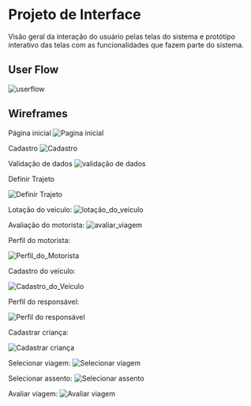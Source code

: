 
# Projeto de Interface

Visão geral da interação do usuário pelas telas do sistema e protótipo interativo das telas com as funcionalidades que fazem parte do sistema.

## User Flow

![userflow](https://user-images.githubusercontent.com/68402909/232924309-4c5fa3c8-5ecf-40ff-a5fa-c0fcf8c2f8a5.png)

## Wireframes

Página inicial
![Pagina inicial](https://github.com/ICEI-PUC-Minas-PCO-SI/pco-si-2023-1-p1-proj-web-t2-g2-transpeste/assets/68402909/4ea7de46-eadf-4cf2-8c91-8ba0249868ab)

Cadastro
![Cadastro](https://github.com/ICEI-PUC-Minas-PCO-SI/pco-si-2023-1-p1-proj-web-t2-g2-transpeste/assets/68402909/702aa42f-19ee-4c67-aadf-2597b0303c7f)

Validação de dados
![validação de dados](https://user-images.githubusercontent.com/68402909/232925050-a9c065a2-c59a-489f-937a-7ac6999253cf.png)

Definir Trajeto

![Definir Trajeto](https://user-images.githubusercontent.com/124322407/233986689-8f42df7f-6653-4c34-9377-610c4017ce00.png)

Lotação do veiculo:
![lotação_do_veiculo](https://user-images.githubusercontent.com/127258119/234387113-26cbebda-95d1-4f44-9d66-1becd40634ba.png)

Avaliação do motorista:
![avaliar_viagem](https://user-images.githubusercontent.com/127258119/234387118-6044625f-a97e-428a-ba3b-61b9399b557f.png)

Perfil do motorista:


![Perfil_do_Motorista](https://user-images.githubusercontent.com/127258897/234418253-acbbc2cb-ced9-478c-90fb-20aad493de22.png)

Cadastro do veículo:


![Cadastro_do_Veículo](https://user-images.githubusercontent.com/127258897/234418419-e985327d-5265-44af-a3e3-96248111b577.png)

Perfil do responsável: 

![Perfil do responsável](https://user-images.githubusercontent.com/125770684/234424927-8affd640-001f-44c8-8998-166cadd6bd6c.png)


Cadastrar criança:

![Cadastrar criança](https://user-images.githubusercontent.com/125770684/234426106-e2ed7f80-739c-4898-88fd-621b044d7571.png)


Selecionar viagem: 
![Selecionar viagem](https://user-images.githubusercontent.com/124460319/234644487-775dc7fb-e8c6-4566-a797-d5c015237e0e.png)

Selecionar assento:
![Selecionar assento](https://user-images.githubusercontent.com/124460319/234644784-fd5a470d-972f-43e8-a2e5-1b284aab938d.png)

Avaliar viagem:
![Avaliar viagem](https://user-images.githubusercontent.com/124460319/234644839-08decba9-2e2c-45d1-8675-480695a86b16.png)





